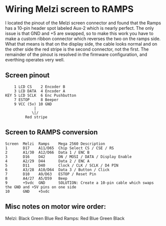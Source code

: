# Wiring Melzi screen to RAMPS

I located the pinout of the Melzi screen connector and found that the Ramps has a 10-pin header spot labeled Aux-2 which is nearly perfect.
The only issue is that GND and +5 are swapped, so to make this work you have to make a custom ribbon connector which reverses the two on the ramps side.
What that means is that on the display side, the cable looks normal and on the other side the red stripe is the second connector, not the first.
The remainder of the pinout is resolved in the firmware configuration, and everthing operates very well.

## Screen pinout

```
    1 LCD CS    2 Encoder B
    3 LCD DATA  4 Encoder A
KEY 5 LCD SCLK  6 Enc Pushbutton
    7 ESTOP     8 Beeper
    9 VCC (5v) 10 GND
             |
            \|/
         Red stripe
```		  

## Screen to RAMPS conversion 
```
Screen  Melzi  Ramps    Mega 2560 Description
1       D17    A11/D65  Chip Select CS / CSE / RS	
2       A1/30  A12/D66  Data 1 / ENC B				
3       D16    D42      DN / MOSI / DATA / Display Enable
4       A2/29  D44      Data 2 / ENC A					
5       D11    D40      Clock / CLK / SCLK / D4 PIN		
6       A3/28  A10/D64  Data 3 / Button / Click			
7       D10    A9/D63   ESTOP / Reset Pin				
8       A4/27  A5/D59   Beep							
9       +5vdc  GND      SOLUTION: Create a 10-pin cable which swaps the GND and +5V pins on one side
10      GND    +5vdc
```

## Misc notes on motor wire order:
Melzi: Black Green Blue Red
Ramps: Red Blue Green Black
